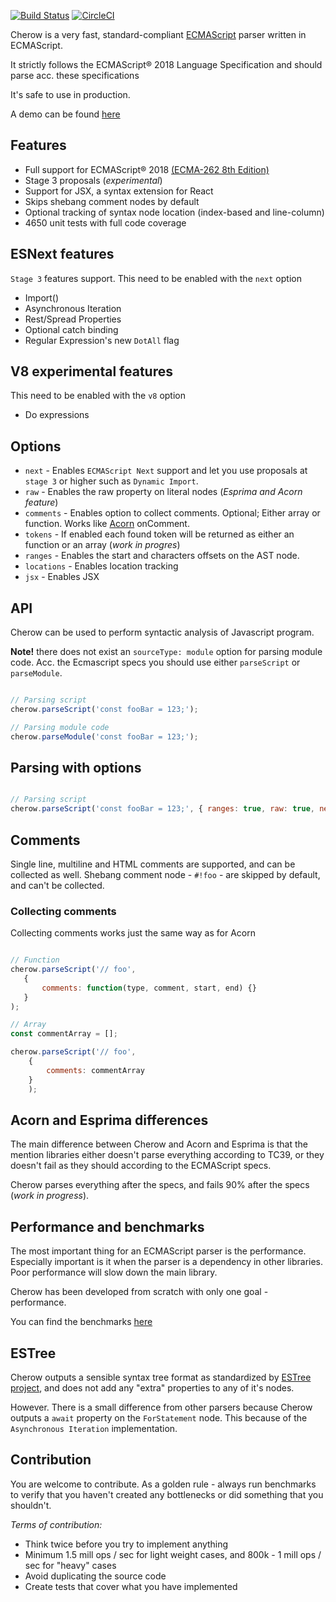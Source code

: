 [![Build Status](https://travis-ci.org/cherow/cherow.svg?branch=master)](https://travis-ci.org/cherow/cherow)
[![CircleCI](https://circleci.com/gh/cherow/cherow.svg?style=svg)](https://circleci.com/gh/cherow/cherow)

Cherow is a very fast, standard-compliant [ECMAScript](http://www.ecma-international.org/publications/standards/Ecma-262.htm) parser written in ECMAScript. 

It strictly follows the ECMAScript® 2018 Language Specification and should parse acc. these specifications

It's safe to use in production.

A demo can be found [here](https://cherow.github.io/cherow/)

## Features 

- Full support for ECMAScript® 2018 [(ECMA-262 8th Edition)](http://www.ecma-international.org/publications/standards/Ecma-262.htm)
- Stage 3 proposals (*experimental*)
- Support for JSX, a syntax extension for React
- Skips shebang comment nodes by default
- Optional tracking of syntax node location (index-based and line-column)
- 4650 unit tests with full code coverage

## ESNext features

`Stage 3` features support. This need to be enabled with the `next` option

- Import()
- Asynchronous Iteration
- Rest/Spread Properties
- Optional catch binding
- Regular Expression's new `DotAll` flag

## V8 experimental features

This need to be enabled with the `v8` option

- Do expressions

## Options

* `next` - Enables `ECMAScript Next` support and let you use proposals at `stage 3` or higher such as `Dynamic Import`.
* `raw` - Enables the raw property on literal nodes (*Esprima and Acorn feature*)
* `comments` - Enables option to collect comments. Optional; Either array or function. Works like [Acorn](https://github.com/ternjs/acorn) onComment.
* `tokens` - If enabled each found token will be returned as either an function or an array (*work in progres*)
* `ranges` - Enables the start and characters offsets on the AST node.
* `locations` - Enables location tracking
* `jsx` - Enables JSX

## API

Cherow can be used to perform syntactic analysis of Javascript program. 

**Note!** there does not exist an `sourceType: module` option for parsing module code. Acc. the Ecmascript specs you should use either `parseScript` or `parseModule`.

```js

// Parsing script
cherow.parseScript('const fooBar = 123;');

// Parsing module code
cherow.parseModule('const fooBar = 123;');

```
## Parsing with options


```js

// Parsing script
cherow.parseScript('const fooBar = 123;', { ranges: true, raw: true, next: true});

```

## Comments

Single line, multiline and HTML comments are supported, and can be collected as well. Shebang comment node - `#!foo` - are
skipped by default, and can't be collected.

### Collecting comments

Collecting comments works just the same way as for Acorn
```js

// Function
cherow.parseScript('// foo', 
   { 
       comments: function(type, comment, start, end) {} 
   }
);

// Array
const commentArray = [];

cherow.parseScript('// foo', 
    { 
        comments: commentArray 
    }
    );

```

## Acorn and Esprima differences

The main difference between Cherow and Acorn and Esprima is that the mention libraries either doesn't parse everything 
according to TC39, or they doesn't fail as they should according to the ECMAScript specs.

Cherow parses everything after the specs, and fails 90% after the specs (*work in progress*). 


## Performance and benchmarks

The most important thing for an ECMAScript parser is the performance. Especially important is it when the parser is a 
dependency in other libraries. Poor performance will slow down the main library.

Cherow has been developed from scratch with only one goal - performance.

You can find the benchmarks [here](BENCHMARK.md)

## ESTree

Cherow outputs a sensible syntax tree format as standardized by [ESTree project](https://github.com/estree/estree), and does
not add any "extra" properties to any of it's nodes.

However. There is a small difference from other parsers because Cherow outputs a `await` property on the `ForStatement` node.
This because of the `Asynchronous Iteration` implementation.


## Contribution
 
 You are welcome to contribute. As a golden rule - always run benchmarks to verify that you haven't created any
 bottlenecks or did something that you shouldn't.

*Terms of contribution:*

- Think twice before you try to implement anything
- Minimum 1.5 mill ops / sec for light weight cases, and 800k - 1 mill ops / sec for "heavy" cases
- Avoid duplicating the source code
- Create tests that cover what you have implemented
